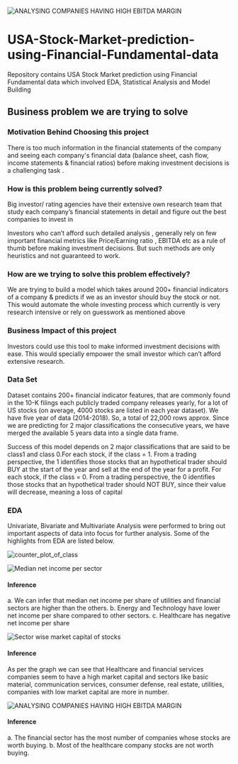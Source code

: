 ![ANALYSING COMPANIES HAVING HIGH EBITDA MARGIN](https://user-images.githubusercontent.com/62056802/110202640-2836c300-7e90-11eb-85ae-42f2f658e346.png)
# USA-Stock-Market-prediction-using-Financial-Fundamental-data
Repository contains USA Stock Market prediction using Financial Fundamental data which involved EDA, Statistical Analysis and Model Building
## Business problem we are trying to solve

### Motivation Behind Choosing this project
There is too much information in the financial statements of the company and seeing each company's financial data  (balance sheet, cash flow, income statements & financial ratios) before making  investment decisions is a challenging task . 

### How is this problem being currently solved?

Big investor/ rating agencies have their extensive own research team that study each company’s financial statements in detail and figure out the best companies to invest in 

Investors who can’t afford such detailed analysis , generally rely on few important financial metrics like Price/Earning ratio , EBITDA etc as a rule of thumb before making investment decisions. But such methods are only heuristics and not guaranteed to work.

### How are we trying to solve this problem effectively?
We are trying to build a model which takes around 200+ financial indicators of a company & predicts if we as an investor should buy the stock or not. This would automate the whole investing process which currently is very research intensive or rely on guesswork as mentioned above

### Business Impact of this project
Investors could use this tool to make informed investment decisions with ease. This would specially empower the small investor which can’t afford extensive research.

### Data Set
Dataset contains 200+ financial indicator features, that are commonly found in the 10-K filings each publicly traded company releases yearly, for a lot of US stocks (on average, 4000 stocks are listed in each year dataset). We have five year of data (2014-2018). So, a total of 22,000 rows approx. Since we are predicting for 2 major classifications the consecutive years, we have merged the available 5 years data into a single data frame.

Success of this model depends on 2 major classifications that are said to be class1 and class 0.For each stock, if the class = 1. From a trading perspective, the 1 identifies  those stocks that an hypothetical trader should BUY at the start of the year and sell at the end of the year for a profit. For each stock, if the class = 0. From a trading perspective, the 0 identifies those stocks that an hypothetical trader should NOT BUY, since their value will decrease, meaning a loss of capital

### EDA
Univariate, Bivariate and Multivariate Analysis were performed to bring out important aspects of data into focus for further analysis. Some of the highlights from EDA are listed below.

![counter_plot_of_class](https://user-images.githubusercontent.com/62056802/110202551-62ec2b80-7e8f-11eb-875e-dfcb0cfb3746.PNG)

![Median net income per sector](https://user-images.githubusercontent.com/62056802/110202570-929b3380-7e8f-11eb-8f78-38285d5c7dd1.PNG)

#### Inference
a. We can infer that median net income per share of utilities and financial sectors are higher than the others.
b. Energy and Technology have lower net income per share compared to other sectors.
c. Healthcare has negative net income per share


![Sector wise market capital of stocks](https://user-images.githubusercontent.com/62056802/110202597-d0985780-7e8f-11eb-8537-ab7577ed5bb0.PNG)

#### Inference
As per the graph we can see that Healthcare and financial services companies seem to have a high market capital and sectors like basic material, communication services, consumer defense, real estate, utilities, companies with low market capital are more in number.


![ANALYSING COMPANIES HAVING HIGH EBITDA MARGIN](https://user-images.githubusercontent.com/62056802/110202653-3389ee80-7e90-11eb-9289-f8764dd07544.png)

#### Inference
a. The financial sector has the most number of companies whose stocks are worth buying.
b. Most of the healthcare company stocks are not worth buying.
